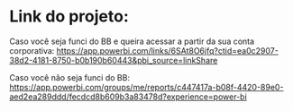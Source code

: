 # Link do projeto:
Caso você seja funci do BB e queira acessar a partir da sua conta corporativa:
https://app.powerbi.com/links/6SAt8O6jfq?ctid=ea0c2907-38d2-4181-8750-b0b190b60443&pbi_source=linkShare

Caso você não seja funci do BB:
https://app.powerbi.com/groups/me/reports/c447417a-b08f-4420-89e0-aed2ea289ddd/fecdcd8b609b3a83478d?experience=power-bi
